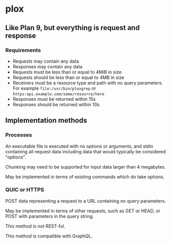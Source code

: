 # plox
## Like Plan 9, but everything is request and response

### Requirements

* Requests may contain any data
* Responses may contain any data
* Requests must be less than or equal to 4MiB in size
* Requests should be less than or equal to 4MB in size
* Receivers must be a resource type and path with no query parameters. For example `file:/usr/bin/ploxgrep` or `https:api.example.com/some/resource/here`
* Responses must be returned within 15s
* Responses should be returned within 10s

## Implementation methods

### Processes

An executable file is executed with no options or arguments, and stdin containing all request data including data that would typically be considered "options".

Chunking may need to be supported for input data larger than 4 megabytes.

May be implemented in terms of existing commands which do take options.

### QUIC or HTTPS

POST data representing a request to a URL containing no query parameters.

May be implemented in terms of other requests, such as GET or HEAD, or POST with parameters in the query string.

This method is not REST-ful.

This method is compatible with GraphQL.
